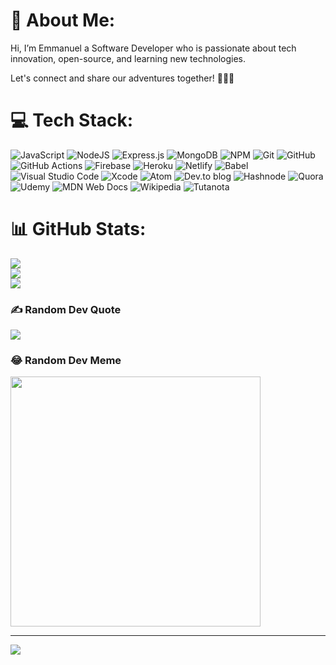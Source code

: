 # 💫 About Me:
Hi, I’m Emmanuel a Software Developer who is passionate about tech innovation, open-source, and learning new technologies.

Let's connect and share our adventures together! 👨🏾‍💻 


# 💻 Tech Stack:
![JavaScript](https://img.shields.io/badge/javascript-%23323330.svg?style=for-the-badge&logo=javascript&logoColor=%23F7DF1E) ![NodeJS](https://img.shields.io/badge/node.js-6DA55F?style=for-the-badge&logo=node.js&logoColor=white) ![Express.js](https://img.shields.io/badge/express.js-%23404d59.svg?style=for-the-badge&logo=express&logoColor=%2361DAFB) ![MongoDB](https://img.shields.io/badge/MongoDB-%234ea94b.svg?style=for-the-badge&logo=mongodb&logoColor=white) ![NPM](https://img.shields.io/badge/NPM-%23CB3837.svg?style=for-the-badge&logo=npm&logoColor=white) ![Git](https://img.shields.io/badge/git-%23F05033.svg?style=for-the-badge&logo=git&logoColor=white) ![GitHub](https://img.shields.io/badge/github-%23121011.svg?style=for-the-badge&logo=github&logoColor=white) ![GitHub Actions](https://img.shields.io/badge/github%20actions-%232671E5.svg?style=for-the-badge&logo=githubactions&logoColor=white) ![Firebase](https://img.shields.io/badge/firebase-a08021?style=for-the-badge&logo=firebase&logoColor=ffcd34) ![Heroku](https://img.shields.io/badge/heroku-%23430098.svg?style=for-the-badge&logo=heroku&logoColor=white) ![Netlify](https://img.shields.io/badge/netlify-%23000000.svg?style=for-the-badge&logo=netlify&logoColor=#00C7B7) ![Babel](https://img.shields.io/badge/Babel-F9DC3e?style=for-the-badge&logo=babel&logoColor=black) ![Visual Studio Code](https://img.shields.io/badge/Visual%20Studio%20Code-0078d7.svg?style=for-the-badge&logo=visual-studio-code&logoColor=white) ![Xcode](https://img.shields.io/badge/Xcode-007ACC?style=for-the-badge&logo=Xcode&logoColor=white) ![Atom](https://img.shields.io/badge/Atom-%2366595C.svg?style=for-the-badge&logo=atom&logoColor=white) ![Dev.to blog](https://img.shields.io/badge/dev.to-0A0A0A?style=for-the-badge&logo=dev.to&logoColor=white) ![Hashnode](https://img.shields.io/badge/Hashnode-2962FF?style=for-the-badge&logo=hashnode&logoColor=white) ![Quora](https://img.shields.io/badge/Quora-%23B92B27.svg?style=for-the-badge&logo=Quora&logoColor=white) ![Udemy](https://img.shields.io/badge/Udemy-A435F0?style=for-the-badge&logo=Udemy&logoColor=white) ![MDN Web Docs](https://img.shields.io/badge/MDN_Web_Docs-black?style=for-the-badge&logo=mdnwebdocs&logoColor=white) ![Wikipedia](https://img.shields.io/badge/Wikipedia-%23000000.svg?style=for-the-badge&logo=wikipedia&logoColor=white) ![Tutanota](https://img.shields.io/badge/Tutanota-840010?style=for-the-badge&logo=Tutanota&logoColor=white)
# 📊 GitHub Stats:
![](https://github-readme-stats.vercel.app/api?username=Codesmith-emmy&theme=dark&hide_border=false&include_all_commits=false&count_private=false)<br/>
![](https://github-readme-streak-stats.herokuapp.com/?user=Codesmith-emmy&theme=dark&hide_border=false)<br/>
![](https://github-readme-stats.vercel.app/api/top-langs/?username=Codesmith-emmy&theme=dark&hide_border=false&include_all_commits=false&count_private=false&layout=compact)


### ✍️ Random Dev Quote
![](https://quotes-github-readme.vercel.app/api?type=horizontal&theme=radical)


### 😂 Random Dev Meme
<img src='https://randommeme-five.vercel.app' style="height: 400px;"/>


---
[![](https://visitcount.itsvg.in/api?id=Codesmith-emmy&icon=0&color=0)](https://visitcount.itsvg.in)


<!---
codesmith-emmy/codesmith-emmy is a ✨ special ✨ repository because its `README.md` (this file) appears on your GitHub profile.
You can click the Preview link to take a look at your changes.
--->
